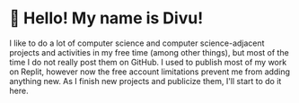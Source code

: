 # 🙋 Hello! My name is Divu!
I like to do a lot of computer science and computer science-adjacent projects and activities in my free time (among other things), but most of the time I do not really post them on GitHub. I used to publish most of my work on Replit, however now the free account limitations prevent me from adding anything new. As I finish new projects and publicize them, I'll start to do it here.

<!--
**divuyes/divuyes** is a ✨ _special_ ✨ repository because its `README.md` (this file) appears on your GitHub profile.

Here are some ideas to get you started:

- 🔭 I’m currently working on ...
- 🌱 I’m currently learning ...
- 👯 I’m looking to collaborate on ...
- 🤔 I’m looking for help with ...
- 💬 Ask me about ...
- 📫 How to reach me: ...
- 😄 Pronouns: ...
- ⚡ Fun fact: ...
-->
